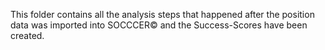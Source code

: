 This folder contains all the analysis steps that happened after the position data was imported into SOCCCER© and the Success-Scores have been created. <br>

